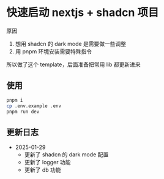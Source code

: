 # 快速启动 nextjs + shadcn 项目

原因

1. 想用 shadcn 的 dark mode 是需要做一些调整
2. 用 pnpm 环境安装需要特殊指令

所以做了这个 template，后面准备把常用 lib 都更新进来

## 使用

```bash
pnpm i
cp .env.example .env
pnpm run dev
```

## 更新日志

- 2025-01-29 
  - 更新了 shadcn 的 dark mode 配置
  - 更新了 logger 功能
  - 更新了 db 功能
